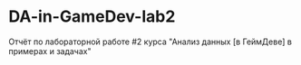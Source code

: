 # DA-in-GameDev-lab2
Отчёт по лабораторной работе #2 курса "Анализ данных [в ГеймДеве] в примерах и задачах"
